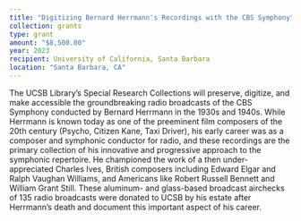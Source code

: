 ```yaml
---
title: "Digitizing Bernard Herrmann's Recordings with the CBS Symphony"
collection: grants
type: grant
amount: "$8,500.00"
year: 2023
recipient: University of California, Santa Barbara
location: "Santa Barbara, CA"
---
```


The UCSB Library’s Special Research Collections will preserve, digitize, and make accessible the groundbreaking radio broadcasts of the CBS Symphony conducted by Bernard Herrmann in the 1930s and 1940s. While Herrmann is known today as one of the preeminent film composers of the 20th century (Psycho, Citizen Kane, Taxi Driver), his early career was as a composer and symphonic conductor for radio, and these recordings are the primary collection of his innovative and progressive approach to the symphonic repertoire. He championed the work of a then under-appreciated Charles Ives, British composers including Edward Elgar and Ralph Vaughan Williams, and Americans like Robert Russell Bennett and William Grant Still. These aluminum- and glass-based broadcast airchecks of 135 radio broadcasts were donated to UCSB by his estate after Herrmann’s death and document this important aspect of his career. 
